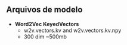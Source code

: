 ## Arquivos de modelo

 - **Word2Vec KeyedVectors**
    - w2v.vectors.kv and w2v.vectors.kv.npy
    - 300 dim ~500mb
